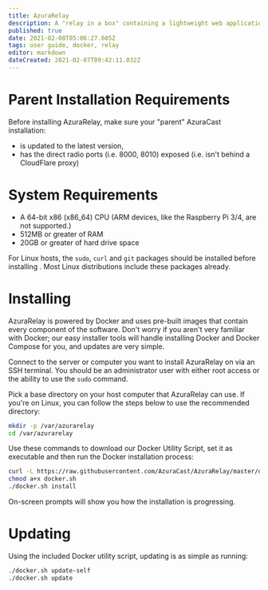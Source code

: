 ```yaml
---
title: AzuraRelay
description: A "relay in a box" containing a lightweight web application and Icecast servers that can connect to and relay an AzuraRelay parent instance.
published: true
date: 2021-02-08T05:06:27.605Z
tags: user guide, docker, relay
editor: markdown
dateCreated: 2021-02-07T09:42:11.032Z
---
```


# Parent Installation Requirements

Before installing AzuraRelay, make sure your "parent" AzuraCast installation:

- is updated to the latest version,
- has the direct radio ports (i.e. 8000, 8010) exposed (i.e. isn't behind a CloudFlare proxy)

# System Requirements

- A 64-bit x86 (x86_64) CPU (ARM devices, like the Raspberry Pi 3/4, are not supported.)
- 512MB or greater of RAM
- 20GB or greater of hard drive space

For Linux hosts, the `sudo`, `curl` and `git` packages should be installed before installing . Most Linux distributions include these packages already.

# Installing

AzuraRelay is powered by Docker and uses pre-built images that contain every component of the software. Don't worry if you aren't very familiar with Docker; our easy installer tools will handle installing Docker and Docker Compose for you, and updates are very simple.

Connect to the server or computer you want to install AzuraRelay on via an SSH terminal. You should be an administrator user with either root access or the ability to use the `sudo` command.

Pick a base directory on your host computer that AzuraRelay can use. If you're on Linux, you can follow the steps below to use the recommended directory:

```bash
mkdir -p /var/azurarelay
cd /var/azurarelay
```

Use these commands to download our Docker Utility Script, set it as executable and then run the Docker installation process:

```bash
curl -L https://raw.githubusercontent.com/AzuraCast/AzuraRelay/master/docker.sh > docker.sh
chmod a+x docker.sh
./docker.sh install
```

On-screen prompts will show you how the installation is progressing.

# Updating

Using the included Docker utility script, updating is as simple as running:

```bash
./docker.sh update-self
./docker.sh update
```